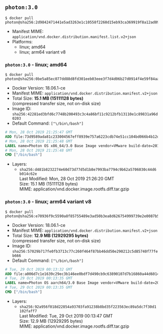 ## `photon:3.0`

```console
$ docker pull photon@sha256:2d9842471441e5ad3263e1c10558f2260d15eb93ca369919f8a12ad0918c2076
```

-	Manifest MIME: `application/vnd.docker.distribution.manifest.list.v2+json`
-	Platforms:
	-	linux; amd64
	-	linux; arm64 variant v8

### `photon:3.0` - linux; amd64

```console
$ docker pull photon@sha256:0be5a85ec077dd88d8fd301eeb03eee3f7d4d06b27d0914f4e59f84aa171ce54
```

-	Docker Version: 18.06.1-ce
-	Manifest MIME: `application/vnd.docker.distribution.manifest.v2+json`
-	Total Size: **15.1 MB (15111128 bytes)**  
	(compressed transfer size, not on-disk size)
-	Image ID: `sha256:42281ed3bfd6c7748b200493c3c4a86bf11c9212bfb13110e1c89831a96d0203`
-	Default Command: `["\/bin\/bash"]`

```dockerfile
# Mon, 28 Oct 2019 21:25:47 GMT
ADD file:73d9589ada81c233004567eff8939e757a6223cdb74e51cc104bd066b4b12d7e in / 
# Mon, 28 Oct 2019 21:25:48 GMT
LABEL name=Photon OS x86_64/3.0 Base Image vendor=VMware build-date=20191025
# Mon, 28 Oct 2019 21:25:48 GMT
CMD ["/bin/bash"]
```

-	Layers:
	-	`sha256:d481b8232274e60d73d77d5d1b8e7993ba7794c9b62a5706030c44d6b014c62e`  
		Last Modified: Mon, 28 Oct 2019 21:26:20 GMT  
		Size: 15.1 MB (15111128 bytes)  
		MIME: application/vnd.docker.image.rootfs.diff.tar.gzip

### `photon:3.0` - linux; arm64 variant v8

```console
$ docker pull photon@sha256:e70936f9c5590a8f85755489e3ad50b3ea8d626754999739e2e0087b5faf7a32
```

-	Docker Version: 18.06.1-ce
-	Manifest MIME: `application/vnd.docker.distribution.manifest.v2+json`
-	Total Size: **12.9 MB (12929295 bytes)**  
	(compressed transfer size, not on-disk size)
-	Image ID: `sha256:57029b717fe0fb3713c77c260f464f87bb46dd50e290212c5d85740f77feb666`
-	Default Command: `["\/bin\/bash"]`

```dockerfile
# Tue, 29 Oct 2019 00:13:32 GMT
ADD file:a006d7c1e1639c29ec3b146ee0bdf7d490cb9c63890107d7b16860a44d601498 in / 
# Tue, 29 Oct 2019 00:13:35 GMT
LABEL name=Photon OS aarch64/3.0 Base Image vendor=VMware build-date=20191025
# Tue, 29 Oct 2019 00:13:35 GMT
CMD ["/bin/bash"]
```

-	Layers:
	-	`sha256:92a956f018d22854a93703fa91238b8bd35f223563ec89a5dc7f30d1102faff7`  
		Last Modified: Tue, 29 Oct 2019 00:13:47 GMT  
		Size: 12.9 MB (12929295 bytes)  
		MIME: application/vnd.docker.image.rootfs.diff.tar.gzip
